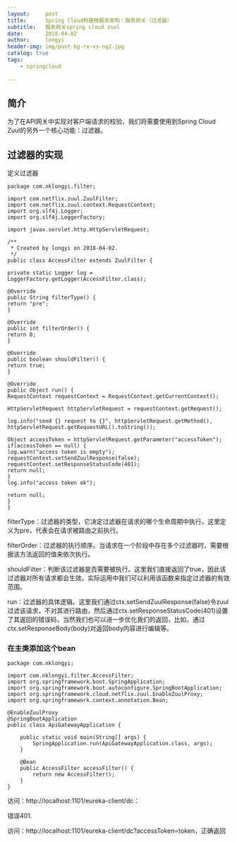 ```yaml
---
layout:     post
title:      Spring Cloud构建微服务架构：服务网关（过滤器）
subtitle:   服务网关spring cloud zuul
date:       2018-04-02
author:     longyi
header-img: img/post-bg-re-vs-ng2.jpg
catalog: true
tags:
    - springcloud
    
---
```


## 简介

为了在API网关中实现对客户端请求的校验，我们将需要使用到Spring Cloud Zuul的另外一个核心功能：过滤器。

## 过滤器的实现

定义过滤器

    package com.nklongyi.filter;
    
    import com.netflix.zuul.ZuulFilter;
    import com.netflix.zuul.context.RequestContext;
    import org.slf4j.Logger;
    import org.slf4j.LoggerFactory;
    
    import javax.servlet.http.HttpServletRequest;
    
    /**
     * Created by longyi on 2018-04-02.
     */
    public class AccessFilter extends ZuulFilter {
    
    private static Logger log = LoggerFactory.getLogger(AccessFilter.class);
    
    @Override
    public String filterType() {
    return "pre";
    }
    
    @Override
    public int filterOrder() {
    return 0;
    }
    
    @Override
    public boolean shouldFilter() {
    return true;
    }
    
    @Override
    public Object run() {
    RequestContext requestContext = RequestContext.getCurrentContext();
    
    HttpServletRequest httpServletRequest = requestContext.getRequest();
    
    log.info("send {} request to {}", httpServletRequest.getMethod(), httpServletRequest.getRequestURL().toString());
    
    Object accessToken = httpServletRequest.getParameter("accessToken");
    if(accessToken == null) {
    log.warn("access token is empty");
    requestContext.setSendZuulResponse(false);
    requestContext.setResponseStatusCode(401);
    return null;
    }
    log.info("access token ok");
    
    return null;
    }
    }

filterType：过滤器的类型，它决定过滤器在请求的哪个生命周期中执行。这里定义为pre，代表会在请求被路由之前执行。

filterOrder：过滤器的执行顺序。当请求在一个阶段中存在多个过滤器时，需要根据该方法返回的值来依次执行。

shouldFilter：判断该过滤器是否需要被执行。这里我们直接返回了true，因此该过滤器对所有请求都会生效。实际运用中我们可以利用该函数来指定过滤器的有效范围。

run：过滤器的具体逻辑。这里我们通过ctx.setSendZuulResponse(false)令zuul过滤该请求，不对其进行路由，然后通过ctx.setResponseStatusCode(401)设置了其返回的错误码，当然我们也可以进一步优化我们的返回，比如，通过ctx.setResponseBody(body)对返回body内容进行编辑等。

### 在主类添加这个bean
    
    package com.nklongyi;
    
    import com.nklongyi.filter.AccessFilter;
    import org.springframework.boot.SpringApplication;
    import org.springframework.boot.autoconfigure.SpringBootApplication;
    import org.springframework.cloud.netflix.zuul.EnableZuulProxy;
    import org.springframework.context.annotation.Bean;
    
    @EnableZuulProxy
    @SpringBootApplication
    public class ApiGatewayApplication {
    
    	public static void main(String[] args) {
    		SpringApplication.run(ApiGatewayApplication.class, args);
    	}
    
    	@Bean
    	public AccessFilter accessFilter() {
    		return new AccessFilter();
    	}
    }

访问：http://localhost:1101/eureka-client/dc：

错误401.

访问：http://localhost:1101/eureka-client/dc?accessToken=token，正确返回


    

    











